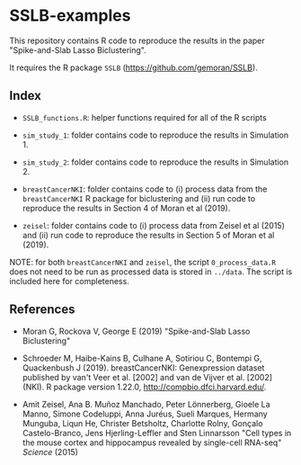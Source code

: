 # SSLB-examples

This repository contains R code to reproduce the results in the paper "Spike-and-Slab Lasso Biclustering". 

It requires the R package `SSLB` (https://github.com/gemoran/SSLB). 

## Index

- `SSLB_functions.R`: helper functions required for all of the R scripts

- `sim_study_1`: folder contains code to reproduce the results in Simulation 1. 

- `sim_study_2`: folder contains code to reproduce the results in Simulation 2.

- `breastCancerNKI`: folder contains code to (i) process data from the `breastCancerNKI` R package for biclustering and 
(ii) run code to reproduce the results in Section 4 of Moran et al (2019). 

- `zeisel`: folder contains code to (i) process data from Zeisel et al (2015) and 
(ii) run code to reproduce the results in Section 5 of Moran et al (2019). 

NOTE: for both `breastCancerNKI` and `zeisel`, the script `0_process_data.R` does not need to be run as processed data is stored in `../data`. The script is included here for completeness.



## References

- Moran G, Rockova V, George E (2019) 
"Spike-and-Slab Lasso Biclustering"

- Schroeder M, Haibe-Kains B, Culhane A, Sotiriou C, Bontempi G, Quackenbush J (2019). 
breastCancerNKI: Genexpression dataset published by van't Veer et al. [2002] and van de Vijver et al. [2002] (NKI). R package version 1.22.0, http://compbio.dfci.harvard.edu/.

- Amit Zeisel, Ana B. Muñoz Manchado, Peter Lönnerberg, Gioele La Manno, Simone Codeluppi, Anna Juréus, Sueli Marques, Hermany Munguba, Liqun He, Christer Betsholtz, Charlotte Rolny, Gonçalo Castelo-Branco, Jens Hjerling-Leffler and Sten Linnarsson
"Cell types in the mouse cortex and hippocampus revealed by single-cell RNA-seq"
*Science* (2015)
